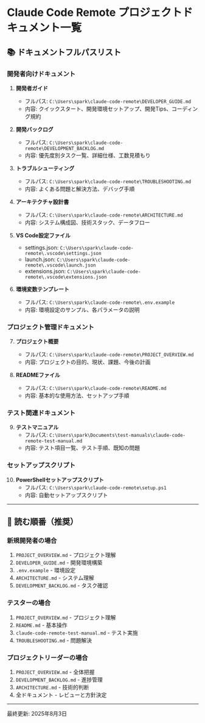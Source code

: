 # Claude Code Remote プロジェクトドキュメント一覧

## 📚 ドキュメントフルパスリスト

### 開発者向けドキュメント

1. **開発者ガイド**
   - フルパス: `C:\Users\spark\claude-code-remote\DEVELOPER_GUIDE.md`
   - 内容: クイックスタート、開発環境セットアップ、開発Tips、コーディング規約

2. **開発バックログ**
   - フルパス: `C:\Users\spark\claude-code-remote\DEVELOPMENT_BACKLOG.md`
   - 内容: 優先度別タスク一覧、詳細仕様、工数見積もり

3. **トラブルシューティング**
   - フルパス: `C:\Users\spark\claude-code-remote\TROUBLESHOOTING.md`
   - 内容: よくある問題と解決方法、デバッグ手順

4. **アーキテクチャ設計書**
   - フルパス: `C:\Users\spark\claude-code-remote\ARCHITECTURE.md`
   - 内容: システム構成図、技術スタック、データフロー

5. **VS Code設定ファイル**
   - settings.json: `C:\Users\spark\claude-code-remote\.vscode\settings.json`
   - launch.json: `C:\Users\spark\claude-code-remote\.vscode\launch.json`
   - extensions.json: `C:\Users\spark\claude-code-remote\.vscode\extensions.json`

6. **環境変数テンプレート**
   - フルパス: `C:\Users\spark\claude-code-remote\.env.example`
   - 内容: 環境設定のサンプル、各パラメータの説明

### プロジェクト管理ドキュメント

7. **プロジェクト概要**
   - フルパス: `C:\Users\spark\claude-code-remote\PROJECT_OVERVIEW.md`
   - 内容: プロジェクトの目的、現状、課題、今後の計画

8. **READMEファイル**
   - フルパス: `C:\Users\spark\claude-code-remote\README.md`
   - 内容: 基本的な使用方法、セットアップ手順

### テスト関連ドキュメント

9. **テストマニュアル**
   - フルパス: `C:\Users\spark\Documents\test-manuals\claude-code-remote-test-manual.md`
   - 内容: テスト項目一覧、テスト手順、既知の問題

### セットアップスクリプト

10. **PowerShellセットアップスクリプト**
    - フルパス: `C:\Users\spark\claude-code-remote\setup.ps1`
    - 内容: 自動セットアップスクリプト

---

## 🎯 読む順番（推奨）

### 新規開発者の場合
1. `PROJECT_OVERVIEW.md` - プロジェクト理解
2. `DEVELOPER_GUIDE.md` - 開発環境構築
3. `.env.example` - 環境設定
4. `ARCHITECTURE.md` - システム理解
5. `DEVELOPMENT_BACKLOG.md` - タスク確認

### テスターの場合
1. `PROJECT_OVERVIEW.md` - プロジェクト理解
2. `README.md` - 基本操作
3. `claude-code-remote-test-manual.md` - テスト実施
4. `TROUBLESHOOTING.md` - 問題解決

### プロジェクトリーダーの場合
1. `PROJECT_OVERVIEW.md` - 全体把握
2. `DEVELOPMENT_BACKLOG.md` - 進捗管理
3. `ARCHITECTURE.md` - 技術的判断
4. 全ドキュメント - レビューと方針決定

---
最終更新: 2025年8月3日